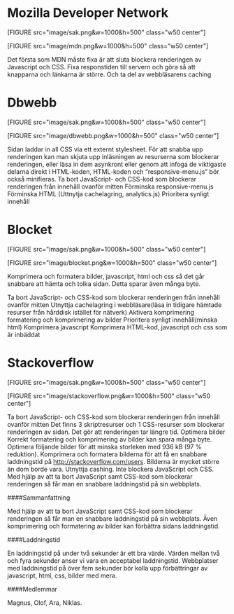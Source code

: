 Mozilla Developer Network
===================

[FIGURE src="image/sak.png&w=1000&h=500" class="w50 center"]

[FIGURE src="image/mdn.png&w=1000&h=500" class="w50 center"]


Det första som MDN måste fixa är att sluta blockera renderingen av Javascript och CSS. Fixa responstiden till servern och göra så att knapparna och länkarna är större. Och ta del av webbläsarens caching


Dbwebb
===================
[FIGURE src="image/sak.png&w=1000&h=500" class="w50 center"]

[FIGURE src="image/dbwebb.png&w=1000&h=500" class="w50 center"]

Sidan laddar in all CSS via ett externt stylesheet. För att snabba upp renderingen kan man skjuta upp inläsningen av resurserna som blockerar renderingen, eller läsa in dem asynkront eller genom att infoga de viktigaste delarna direkt i HTML-koden, 
HTML-koden och “responsive-menu.js” bör också minifieras.
Ta bort JavaScript- och CSS-kod som blockerar renderingen från innehåll ovanför mitten
Förminska responsive-menu.js
Förminska HTML
(Uttnytja cachelagring, analytics.js)
Prioritera synligt innehåll


Blocket
===================

[FIGURE src="image/sak.png&w=1000&h=500" class="w50 center"]

[FIGURE src="image/blocket.png&w=1000&h=500" class="w50 center"]


Komprimera och formatera bilder, javascript, html och css så det går snabbare att hämta och tolka sidan. Detta sparar även många byte.


Ta bort JavaScript- och CSS-kod som blockerar renderingen från innehåll ovanför mitten
Utnyttja cachelagring i webbläsare(läsa in tidigare hämtade resurser från hårddisk istället för nätverk)
Aktivera komprimering
formatering och komprimering av bilder
Prioritera synligt innehåll(minska html)
Komprimera javascript
Komprimera HTML-kod, javascript och css som är inbäddat


Stackoverflow
===================
[FIGURE src="image/sak.png&w=1000&h=500" class="w50 center"]

[FIGURE src="image/stackoverflow.png&w=1000&h=500" class="w50 center"]


Ta bort JavaScript- och CSS-kod som blockerar renderingen från innehåll ovanför mitten
Det finns 3 skriptresurser och 1 CSS-resurser som blockerar renderingen av sidan. Det gör att renderingen tar längre tid.
Optimera bilder
Korrekt formatering och komprimering av bilder kan spara många byte.
Optimera följande bilder för att minska storleken med 936 kB (97 % reduktion).
Komprimera och formatera bilderna för att få en snabbare laddningstid på http://stackoverflow.com/users. Bilderna är mycket större än dom borde vara. 
Utnyttja cashing.
Inte blockera JavaScript och CSS.
 Med hjälp av att ta bort JavaScript samt CSS-kod som blockerar renderingen så får man en snabbare laddningstid på sin webbplats.
 
 
####Sammanfattning

Med hjälp av att ta bort JavaScript samt CSS-kod som blockerar renderingen så får man en snabbare laddningstid på 
sin webbplats. Även komprimering och formatering av bilder kan förbättra sidans laddningstid.

 
####Laddningstid
 
En laddningstid på under två sekunder är ett bra värde. Värden mellan två och fyra sekunder anser vi vara 
en acceptabel laddningstid. Webbplatser med laddningstid på över fem sekunder bör kolla upp förbättringar
av javascript, html, css, bilder med mera.
 
 
####Medlemmar

Magnus, Olof, Ara, Niklas. 
 